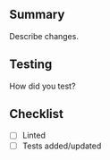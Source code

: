 ## Summary
Describe changes.

## Testing
How did you test?

## Checklist
- [ ] Linted
- [ ] Tests added/updated
